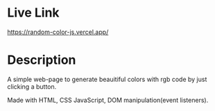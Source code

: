 # Live Link 

https://random-color-js.vercel.app/

# Description 

A simple web-page to generate beauitiful colors with rgb code by just clicking a button. 

Made with HTML, CSS JavaScript, DOM manipulation(event listeners). 

